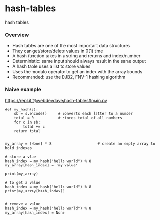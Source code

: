 # hash-tables
hash tables

### Overview

- Hash tables are one of the most important data structures
- They can get/store/delete values in 0(1) time
- A hash function takes in a string and returns and index/number
- Deterministic: same input should always result in the same output
- A hash table uses a list to store values
- Uses the modulo operator to get an index with the array bounds
- Recommended: use the DJB2, FNV-1 hashing algorithm


### Naive example

https://repl.it/@webdevdave/hash-tables#main.py

```
def my_hash(s):
    sb = s.encode()     # converts each letter to a number
    total = 0           # stores total of all numbers
    for c in sb:
        total += c
    return total        
        
        
my_array = [None] * 8                     # create an empty array to hold indexes

# store a vlue
hash_index = my_hash("hello world") % 8   
my_array[hash_index] = 'my value'         

print(my_array)

# to get a value
hash_index = my_hash("hello world") % 8
print(my_array[hash_index])


# remove a value
hash_index = my_hash("hello world") % 8
my_array[hash_index] = None
```

